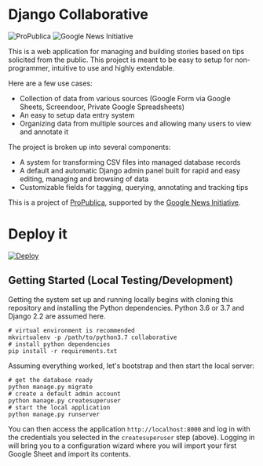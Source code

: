 # Django Collaborative

![ProPublica](https://raw.githubusercontent.com/propublica/django-collaborative/master/docs/images/ProPublica.png) ![Google News Initiative](https://raw.githubusercontent.com/propublica/django-collaborative/master/docs/images/Google-News-Initiative.png) 
 


This is a web application for managing and building stories based on
tips solicited from the public. This project is meant to be easy to
setup for non-programmer, intuitive to use and highly extendable.

Here are a few use cases:
- Collection of data from various sources (Google Form via Google Sheets, Screendoor, Private Google Spreadsheets)
- An easy to setup data entry system
- Organizing data from multiple sources and allowing many users to view and annotate it

The project is broken up into several components:
- A system for transforming CSV files into managed database records
- A default and automatic Django admin panel built for rapid and easy editing,
  managing and browsing of data
- Customizable fields for tagging, querying, annotating and tracking tips

This is a project of [ProPublica](https://www.propublica.org/),
supported by the [Google News Initiative](https://newsinitiative.withgoogle.com/).

# Deploy it
 [![Deploy](https://www.herokucdn.com/deploy/button.svg)](https://heroku.com/deploy?template=https://github.com/propublica/django-collaborative/tree/master)

## Getting Started (Local Testing/Development)

Getting the system set up and running locally begins with cloning this
repository and installing the Python dependencies. Python 3.6 or 3.7 and Django 2.2 are assumed here.

    # virtual environment is recommended
    mkvirtualenv -p /path/to/python3.7 collaborative
    # install python dependencies
    pip install -r requirements.txt

Assuming everything worked, let's bootstrap and then start the local server:

    # get the database ready
    python manage.py migrate
    # create a default admin account
    python manage.py createsuperuser
    # start the local application
    python manage.py runserver

You can then access the application `http://localhost:8000` and log
in with the credentials you selected in the `createsuperuser` step
(above). Logging in will bring you to a configuration wizard where
you will import your first Google Sheet and import its contents.
